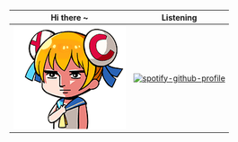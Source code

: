 <div align="center">
  
| Hi there ~  | Listening |
| ------------- | ------------- |
| <img src="https://raw.githubusercontent.com/SabaPing/SabaPing/main/aa55be03gw1fb5oohwvhjg205k054n1w.gif" alt="Hello. I'm Yifan. I like code. Nothing special here."> | [![spotify-github-profile](https://spotify-github-profile.kittinanx.com/api/view?uid=31smkhy7gtsvhurri3lt5d55kvdm&cover_image=true&theme=novatorem&show_offline=false&background_color=121212&interchange=false&bar_color=53b14f&bar_color_cover=false)](https://github.com/kittinan/spotify-github-profile) |

</div>
